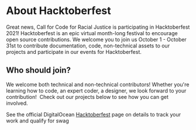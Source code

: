 # About Hacktoberfest

Great news, Call for Code for Racial Justice is participating in Hacktoberfest 2021! Hacktoberfest is an epic virtual month-long festival to encourage open source contributions. We welcome you to join us October 1 - October 31st to contribute documentation, code, non-technical assets to our projects and participate in our events for Hacktoberfest.

## Who should join? 

We welcome both technical and non-technical contributors! Whether you're learning how to code, an expert coder, a designer, we look forward to your contribution!  Check out our projects below to see how you can get involved.

See the official DigitalOcean [Hacktoberfest](https://hacktoberfest.digitalocean.com/resources/participation) page on details to track your work and qualify for swag
